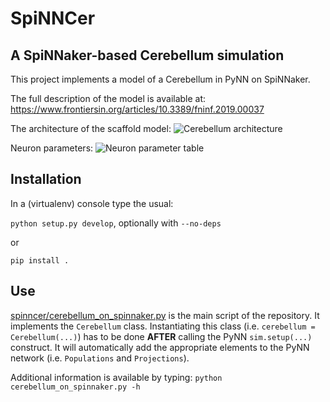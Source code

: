 # SpiNNCer
## A SpiNNaker-based Cerebellum simulation

This project implements a model of a Cerebellum in PyNN on SpiNNaker.

The full description of the model is available at: https://www.frontiersin.org/articles/10.3389/fninf.2019.00037


The architecture of the scaffold model:
![Cerebellum architecture](https://www.frontiersin.org/files/Articles/444802/fninf-13-00037-HTML-r1/image_m/fninf-13-00037-g001.jpg)

Neuron parameters:
![Neuron parameter table](https://www.frontiersin.org/files/Articles/444802/fninf-13-00037-HTML-r1/image_m/fninf-13-00037-t002.jpg)

## Installation

In a (virtualenv) console type the usual:

`python setup.py develop`, optionally with `--no-deps`

or

`pip install .`


## Use

[spinncer/cerebellum_on_spinnaker.py](spinncer/cerebellum_on_spinnaker.py) 
is the main script of the repository. It implements the `Cerebellum` class.
Instantiating this class (i.e. `cerebellum = Cerebellum(...)`) has to be done
**AFTER** calling the PyNN `sim.setup(...)` construct. It will  automatically
add the appropriate elements to the PyNN network 
(i.e. `Populations` and `Projections`).

Additional information is available by typing:
`python cerebellum_on_spinnaker.py -h`




